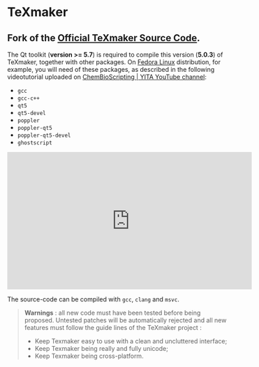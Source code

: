 # TeXmaker
Fork of the [Official TeXmaker Source Code](http://www.xm1math.net/texmaker/download.html).
-------------------------------------------------------------------------------------------

The Qt toolkit (**version >= 5.7**) is required to compile this version (**5.0.3**) of TeXmaker, together with other packages. On  [Fedora Linux](https://getfedora.org/) distribution, for example, you will need of these packages, as described in the following videotutorial uploaded on [ChemBioScripting | YITA YouTube channel](https://www.youtube.com/channel/UCezPdWWrwIexD96fYNgO4pA):

* `gcc`
* `gcc-c++`
* `qt5`
* `qt5-devel`
* `poppler`
* `poppler-qt5`
* `poppler-qt5-devel`
* `ghostscript`

<iframe width="560" height="315" src="https://www.youtube.com/embed/955l78bDlFA" frameborder="0" allow="accelerometer; autoplay; encrypted-media; gyroscope; picture-in-picture" allowfullscreen></iframe>

The source-code can be compiled with `gcc`, `clang` and `msvc`.

> **Warnings** : all new code must have been tested before being proposed. Untested patches will be automatically rejected and all new features must follow the guide lines of the TeXmaker project :
>
> * Keep Texmaker easy to use with a clean and uncluttered interface;
> * Keep Texmaker being really and fully unicode;
> * Keep Texmaker being cross-platform.
